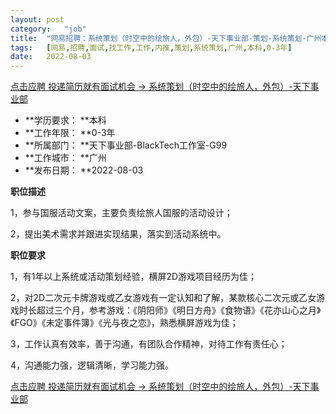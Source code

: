 ```yaml
---
layout:	post
category:	"job"
title:	"网易招聘：系统策划（时空中的绘旅人，外包）-天下事业部-策划-系统策划-广州本科0-3年"
tags:	[网易,招聘,面试,找工作,工作,内推,策划,系统策划,广州,本科,0-3年]
date:	2022-08-03
---
```


[点击应聘 投递简历就有面试机会 ->  系统策划（时空中的绘旅人，外包）-天下事业部](http://mobile.bole.netease.com/bole/boleDetail?id=36185&employeeId=346f03c3cda5f04c&key=all)



- **学历要求： **本科
- **工作年限： **0-3年
- **所属部门： **天下事业部-BlackTech工作室-G99
- **工作城市： **广州
- **发布日期： **2022-08-03



**职位描述**

1，参与国服活动文案，主要负责绘旅人国服的活动设计；

2，提出美术需求并跟进实现结果，落实到活动系统中。





**职位要求**

1，有1年以上系统或活动策划经验，横屏2D游戏项目经历为佳；

2，对2D二次元卡牌游戏或乙女游戏有一定认知和了解，某款核心二次元或乙女游戏时长超过三个月，参考游戏：《阴阳师》《明日方舟》《食物语》《花亦山心之月》《FGO》《未定事件簿》《光与夜之恋》，熟悉横屏游戏为佳；

3，工作认真有效率，善于沟通，有团队合作精神，对待工作有责任心；

4，沟通能力强，逻辑清晰，学习能力强。



[点击应聘 投递简历就有面试机会 ->  系统策划（时空中的绘旅人，外包）-天下事业部](http://mobile.bole.netease.com/bole/boleDetail?id=36185&employeeId=346f03c3cda5f04c&key=all)